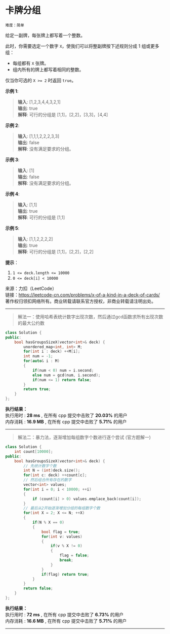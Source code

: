 # 卡牌分组 #  
`难度：简单` 

给定一副牌，每张牌上都写着一个整数。  

此时，你需要选定一个数字 `X`，使我们可以将整副牌按下述规则分成 1 组或更多组：  
- 每组都有 `X` 张牌。
- 组内所有的牌上都写着相同的整数。

仅当你可选的 `X >= 2` 时返回 `true`。  

**示例 1**:  
>**输入**: [1,2,3,4,4,3,2,1]  
>**输出**: true  
>**解释**: 可行的分组是 [1,1]，[2,2]，[3,3]，[4,4]  

**示例 2**:  
>**输入**: [1,1,1,2,2,2,3,3]  
>**输出**: false  
>**解释**: 没有满足要求的分组。  

**示例 3**:  
>**输入**: [1]  
>**输出**: false  
>**解释**: 没有满足要求的分组。  

**示例 4**:  
>**输入**: [1,1]  
>**输出**: true  
>**解释**: 可行的分组是 [1,1]  

**示例 5**:  
>**输入**: [1,1,2,2,2,2]  
>**输出**: true  
>**解释**: 可行的分组是 [1,1]，[2,2]，[2,2]  

**提示**：  
1. `1 <= deck.length <= 10000`
2. `0 <= deck[i] < 10000`

来源：力扣（LeetCode）  
链接：https://leetcode-cn.com/problems/x-of-a-kind-in-a-deck-of-cards/  
著作权归领扣网络所有。商业转载请联系官方授权，非商业转载请注明出处。  

---  
>解法一：使用哈希表统计数字出现次数，然后通过gcd函数求所有出现次数的最大公约数  

```C++  
class Solution {
public:
    bool hasGroupsSizeX(vector<int>& deck) {
        unordered_map<int, int> M;
        for(int i : deck) ++M[i];
        int num = -1;
        for(auto& i : M)
        {
            if(num < 0) num = i.second;
            else num = gcd(num, i.second);
            if(num <= 1) return false;
        }
        return true;
    }
};
```  

**执行结果：**  
执行用时 : **28 ms** , 在所有 cpp 提交中击败了 **20.03%** 的用户  
内存消耗 : **16.9 MB** , 在所有 cpp 提交中击败了 **5.71%** 的用户  

---  
>解法二：暴力法，逐渐增加每组数字个数进行逐个尝试 (官方题解一)  

```C++  
class Solution {
    int count[10000];
public:
    bool hasGroupsSizeX(vector<int>& deck) {
        // 先统计数字个数
        int N = (int)deck.size();
        for(int c: deck) ++count[c];
        // 然后组合所有存在的数字
        vector<int> values;
        for(int i = 0; i < 10000; ++i)
        {
            if (count[i] > 0) values.emplace_back(count[i]);
        }
        // 最后从2开始逐渐增加分组的每组数字个数
        for(int X = 2; X <= N; ++X)
        {
            if(N % X == 0)
            {
                bool flag = true;
                for(int v: values)
                {
                    if(v % X != 0)
                    {
                        flag = false;
                        break;
                    }
                }
                if(flag) return true;
            }
        }
        return false;
    }
};
```  

**执行结果：**  
执行用时 : **72 ms** , 在所有 cpp 提交中击败了 **6.73%** 的用户  
内存消耗 : **16.6 MB** , 在所有 cpp 提交中击败了 **5.71%** 的用户  

---  